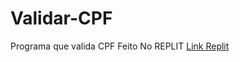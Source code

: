 # Validar-CPF
Programa que valida CPF
Feito No REPLIT
[Link Replit](https://replit.com/@EvertonJunio/Validar-CPF#main.cpp)